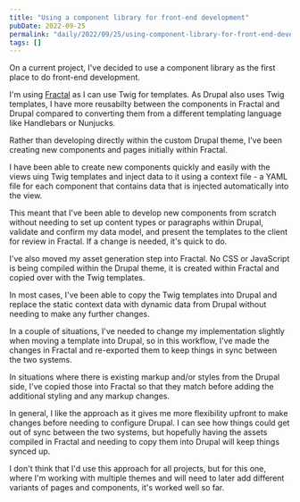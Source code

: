 ```yaml
---
title: "Using a component library for front-end development"
pubDate: 2022-09-25
permalink: "daily/2022/09/25/using-component-library-for-front-end-development"
tags: []
---
```


On a current project, I've decided to use a component library as the first place to do front-end development.

I'm using [Fractal](https://fractal.build) as I can use Twig for templates. As Drupal also uses Twig templates, I have more reusabilty between the components in Fractal and Drupal compared to converting them from a different templating language like Handlebars or Nunjucks.

Rather than developing directly within the custom Drupal theme, I've been creating new components and pages initially within Fractal.

I have been able to create new components quickly and easily with the views uing Twig templates and inject data to it using a context file - a YAML file for each component that contains data that is injected automatically into the view.

This meant that I've been able to develop new components from scratch without needing to set up content types or paragraphs within Drupal, validate and confirm my data model, and present the templates to the client for review in Fractal. If a change is needed, it's quick to do.

I've also moved my asset generation step into Fractal. No CSS or JavaScript is being compiled within the Drupal theme, it is created within Fractal and copied over with the Twig templates.

In most cases, I've been able to copy the Twig templates into Drupal and replace the static context data with dynamic data from Drupal without needing to make any further changes.

In a couple of situations, I've needed to change my implementation slightly when moving a template into Drupal, so in this workflow, I've made the changes in Fractal and re-exported them to keep things in sync between the two systems.

In situations where there is existing markup and/or styles from the Drupal side, I've copied those into Fractal so that they match before adding the additional styling and any markup changes.

In general, I like the approach as it gives me more flexibility upfront to make changes before needing to configure Drupal. I can see how things could get out of sync between the two systems, but hopefully having the assets compiled in Fractal and needing to copy them into Drupal will keep things synced up.

I don't think that I'd use this approach for all projects, but for this one, where I'm working with multiple themes and will need to later add different variants of pages and components, it's worked well so far.
